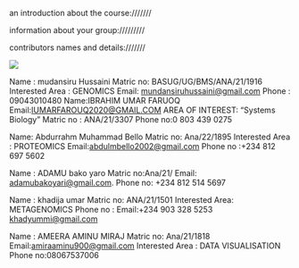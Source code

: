 an introduction about the course:///////

information about your group://///////

contributors names and details:///////

<img src="https://encrypted-tbn0.gstatic.com/images?q=tbn:ANd9GcQZGHaf4mBZl2smC-0HUPcMdhi4RNCVoPb9H2YwjGZH13wU9PzPdZ7h52F0CA&s">

Name : mudansiru Hussaini 
Matric no: BASUG/UG/BMS/ANA/21/1916
Interested Area : GENOMICS
Email: mundansiruhussaini@gmail.com
Phone : 09043010480
Name:IBRAHIM UMAR FARUOQ
Email:IUMARFAROUQ2020@GMAIL.COM
AREA OF INTEREST: “Systems Biology”
Matric no : ANA/21/3307
Phone no:0 803 439 0275

Name: Abdurrahm Muhammad Bello
Matric no: Ana/22/1895
Interested Area : PROTEOMICS
Email:abdulmbello2002@gmail.com
Phone no :+234 812 697 5602

Name : ADAMU bako yaro
Matric no:Ana/21/
Email: adamubakoyari@gmail.com.
Phone no: +234 812 514 5697

Name : khadija umar
Matric no: ANA/21/1501
Interested Area: METAGENOMICS
Phone no : 
Email:+234 903 328 5253 khadyummi@gmail.com


Name : AMEERA AMINU MIRAJ
Matric no: Ana/21/1818
Email:amiraaminu900@gmail.com
Interested Area : DATA VISUALISATION 
Phone no:08067537006
